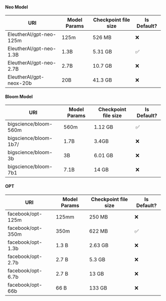 #### Neo Model 
| URI | Model Params | Checkpoint file size | Is Default?
|-----|-------------|----------------------|-------------------
| EleutherAI/gpt-neo-125m | 125m | 526 MB | ❌
| EleutherAI/gpt-neo-1.3B | 1.3B | 5.31 GB | ✅
| EleutherAI/gpt-neo-2.7B | 2.7B | 10.7 GB | ❌
| EleutherAI/gpt-neox-20b | 20B | 41.3 GB  | ❌

#### Bloom Model  

| URI | Model Params | Checkpoint file size | Is Default?
|-----|-------------|-----------------------|------------------
| bigscience/bloom-560m | 560m | 1.12 GB | ✅
| bigscience/bloom-1b7/ | 1.7B | 3.4GB   | ❌
| bigscience/bloom-3b | 3B | 6.01 GB     | ❌
| bigscience/bloom-7b1 | 7.1B | 14 GB |    ❌

#### OPT

| URI | Model Params | Checkpoint file size | Is Default?
|------|-------------|----------------------|------------------
| facebook/opt-125m  | 125mm | 250 MB   | ❌
| facebook/opt-350m | 350m | 622 MB  | ✅
| facebook/opt-1.3b  | 1.3 B | 2.63 GB   | ❌
| facebook/opt-2.7b  | 2.7 B | 5.3 GB   | ❌
| facebook/opt-6.7b  | 2.7 B | 13 GB   | ❌
| facebook/opt-66b  | 66 B | 133 GB   | ❌